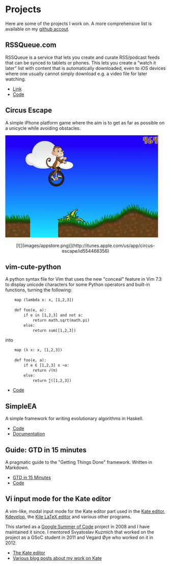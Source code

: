 # Projects

Here are some of the projects I work on. A more comprehensive list is available
on my [github accout](https://github.com/ehamberg/).

## RSSQueue.com

RSSQueue is a service that lets you create and curate RSS/podcast feeds that can
be synced to tablets or phones. This lets you create a “watch it later” list
with content that is automatically downloaded, even to iOS devices where one
usually cannot simply download e.g. a video file for later watching.

- [Link](http://rssqueue.com)
- [Code](https://github.com/ehamberg/rssqueue)

## Circus Escape

A simple iPhone platform game where the aim is to get as far as possible on a
unicycle while avoiding obstacles.

![Circus Escape screenshot](images/circusescape.png)

<div style="text-align: center; margin-top: 1em;">
[![](images/appstore.png)](http://itunes.apple.com/us/app/circus-escape/id554468356)
</div>

## vim-cute-python

A python syntax file for Vim that uses the new "conceal" feature in Vim 7.3 to
display unicode characters for some Python operators and built-in functions,
turning the following:

~~~{.python}
    map (lambda x: x, [1,2,3])

    def foo(e, a):
        if e in [1,2,3] and not a:
            return math.sqrt(math.pi)
        else:
            return sum([1,2,3])
~~~

into

~~~{.python}
    map (λ x: x, [1,2,3])

    def foo(e, a):
        if e ∈ [1,2,3] ∧ ¬a:
            return √(π)
        else:
            return ∑([1,2,3])
~~~

- [Code](https://github.com/ehamberg/vim-cute-python)

## SimpleEA

A simple framework for writing evolutionary algorithms in Haskell.

- [Code](https://github.com/ehamberg/simpleea)
- [Documentation](http://hackage.haskell.org/package/SimpleEA)

## Guide: GTD in 15 minutes

A pragmatic guide to the "Getting Things Done" framework. Written in Markdown.

- [GTD in 15 Minutes](http://hamberg.no/gtd)
- [Code](https://github.com/ehamberg/gtdguide)

## Vi input mode for the Kate editor

A vim-like, modal input mode for the Kate editor part used in the [Kate
editor](http://kate-editor.org/), [Kdevelop](http://kdevelop.org), the [Kile
LaTeX editor](http://kile.sourceforge.net/) and various other programs.

This started as a [Google Summer of Code](http://code.google.com/soc/) project
in 2008 and I have maintained it since. I mentored Svyatoslav Kuzmich that
worked on the project as a GSoC student in 2011 and Vegard Øye who worked on it
in 2012.

- [The Kate editor](http://kate-editor.org/)
- [Various blog posts about my work on Kate](/tags/kate.html)
